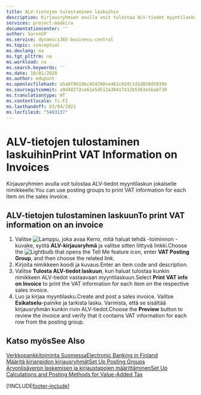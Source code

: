 ```yaml
---
title: ALV-tietojen tulostaminen laskuihin
description: Kirjausryhmien avulla voit tulostaa ALV-tiedot myyntilaskun jokaiselle nimikkeelle.
services: project-madeira
documentationcenter: ''
author: SorenGP
ms.service: dynamics365-business-central
ms.topic: conceptual
ms.devlang: na
ms.tgt_pltfrm: na
ms.workload: na
ms.search.keywords: ''
ms.date: 10/01/2020
ms.author: edupont
ms.openlocfilehash: a5a8f9b10bc454290ce461c02dc1d1d858d5839e
ms.sourcegitcommit: a9d48272ce61e5d512a30417412b5363e56abf30
ms.translationtype: HT
ms.contentlocale: fi-FI
ms.lasthandoff: 03/04/2021
ms.locfileid: "5493137"
---
```

# <a name="print-vat-information-on-invoices"></a><span data-ttu-id="b3666-103">ALV-tietojen tulostaminen laskuihin</span><span class="sxs-lookup"><span data-stu-id="b3666-103">Print VAT Information on Invoices</span></span>
<span data-ttu-id="b3666-104">Kirjausryhmien avulla voit tulostaa ALV-tiedot myyntilaskun jokaiselle nimikkeelle.</span><span class="sxs-lookup"><span data-stu-id="b3666-104">You can use posting groups to print VAT information for each item on the sales invoice.</span></span>  

## <a name="to-print-vat-information-on-an-invoice"></a><span data-ttu-id="b3666-105">ALV-tietojen tulostaminen laskuun</span><span class="sxs-lookup"><span data-stu-id="b3666-105">To print VAT information on an invoice</span></span>  

1.  <span data-ttu-id="b3666-106">Valitse ![Lamppu, joka avaa Kerro, mitä haluat tehdä -toiminnon](../../media/ui-search/search_small.png "Kerro, mitä haluat tehdä") -kuvake, syötä **ALV-kirjausryhmä** ja valitse sitten liittyvä linkki.</span><span class="sxs-lookup"><span data-stu-id="b3666-106">Choose the ![Lightbulb that opens the Tell Me feature](../../media/ui-search/search_small.png "Tell me what you want to do") icon, enter **VAT Posting Group**, and then choose the related link.</span></span>  
2.  <span data-ttu-id="b3666-107">Kirjoita nimikkeen koodi ja kuvaus.</span><span class="sxs-lookup"><span data-stu-id="b3666-107">Enter an item code and description.</span></span>  
3.  <span data-ttu-id="b3666-108">Valitse **Tulosta ALV-tiedot laskuun**, kun haluat tulostaa kunkin nimikkeen ALV-tiedot vastaavaan myyntilaskuun.</span><span class="sxs-lookup"><span data-stu-id="b3666-108">Select **Print VAT info on Invoice** to print the VAT information for each item on the respective sales invoice.</span></span>  
4.  <span data-ttu-id="b3666-109">Luo ja kirjaa myyntilasku.</span><span class="sxs-lookup"><span data-stu-id="b3666-109">Create and post a sales invoice.</span></span> <span data-ttu-id="b3666-110">Valitse **Esikatselu**-painike ja tarkista lasku. Varmista, että se sisältää kirjausryhmän kunkin rivin ALV-tiedot.</span><span class="sxs-lookup"><span data-stu-id="b3666-110">Choose the **Preview** button to review the invoice and verify that it contains VAT information for each row from the posting group.</span></span>  

## <a name="see-also"></a><span data-ttu-id="b3666-111">Katso myös</span><span class="sxs-lookup"><span data-stu-id="b3666-111">See Also</span></span>

[<span data-ttu-id="b3666-112">Verkkopankkitoiminta Suomessa</span><span class="sxs-lookup"><span data-stu-id="b3666-112">Electronic Banking in Finland</span></span>](electronic-banking-in-finland.md)  
[<span data-ttu-id="b3666-113">Määritä kirjanpidon kirjausryhmät</span><span class="sxs-lookup"><span data-stu-id="b3666-113">Set Up Posting Groups</span></span>](../../finance-posting-groups.md)  
[<span data-ttu-id="b3666-114">Arvonlisäveron laskemisen ja kirjaustapojen määrittäminen</span><span class="sxs-lookup"><span data-stu-id="b3666-114">Set Up Calculations and Posting Methods for Value-Added Tax</span></span>](../../finance-setup-vat.md)  

[!INCLUDE[footer-include](../../includes/footer-banner.md)]

